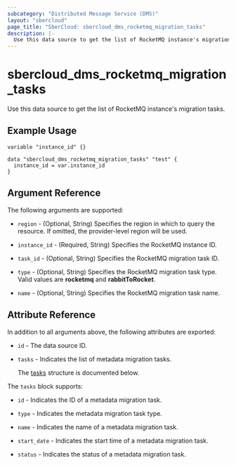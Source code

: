 ```yaml
---
subcategory: "Distributed Message Service (DMS)"
layout: "sbercloud"
page_title: "SberCloud: sbercloud_dms_rocketmq_migration_tasks"
description: |-
  Use this data source to get the list of RocketMQ instance's migration tasks.
---
```


# sbercloud_dms_rocketmq_migration_tasks

Use this data source to get the list of RocketMQ instance's migration tasks.

## Example Usage

```hcl
variable "instance_id" {}

data "sbercloud_dms_rocketmq_migration_tasks" "test" {
  instance_id = var.instance_id
}
```

## Argument Reference

The following arguments are supported:

* `region` - (Optional, String) Specifies the region in which to query the resource.
  If omitted, the provider-level region will be used.

* `instance_id` - (Required, String) Specifies the RocketMQ instance ID.

* `task_id` - (Optional, String) Specifies the RocketMQ migration task ID.

* `type` - (Optional, String) Specifies the RocketMQ migration task type.
  Valid values are **rocketmq** and **rabbitToRocket**.

* `name` - (Optional, String) Specifies the RocketMQ migration task name.

## Attribute Reference

In addition to all arguments above, the following attributes are exported:

* `id` - The data source ID.

* `tasks` - Indicates the list of metadata migration tasks.

  The [tasks](#tasks_struct) structure is documented below.

<a name="tasks_struct"></a>
The `tasks` block supports:

* `id` - Indicates the ID of a metadata migration task.

* `type` - Indicates the metadata migration task type.

* `name` - Indicates the name of a metadata migration task.

* `start_date` - Indicates the start time of a metadata migration task.

* `status` - Indicates the status of a metadata migration task.
